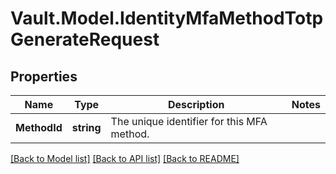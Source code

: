 # Vault.Model.IdentityMfaMethodTotpGenerateRequest

## Properties

Name | Type | Description | Notes
------------ | ------------- | ------------- | -------------
**MethodId** | **string** | The unique identifier for this MFA method. | 

[[Back to Model list]](../README.md#documentation-for-models) [[Back to API list]](../README.md#documentation-for-api-endpoints) [[Back to README]](../README.md)

